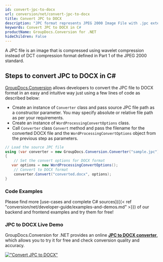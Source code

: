 ```yaml
---
id: convert-jpc-to-docx
url: conversion/net/convert-jpc-to-docx
title: Convert JPC to DOCX
description: "JPC format represents JPEG 2000 Image File with .jpc extension. Learn how to convert JPC to DOCX file programmatically in C# language using GroupDocs.Conversion for .NET library."
keywords: Convert JPC to DOCX in C#
productName: GroupDocs.Conversion for .NET
hideChildren: False
---
```


A JPC file is an image that is compressed using wavelet compression instead of DCT compression format defined in Part 1 of the JPEG 2000 standard.

## Steps to convert JPC to DOCX in C#

[GroupDocs.Conversion](https://products.groupdocs.com/conversion/net) allows developers to convert the JPC file to DOCX format in an easy and intuitive way just using a few lines of code as described below:

* Create an instance of `Converter` class and pass source JPC file path as a constructor parameter. You may specify absolute or relative file path as per your requirements. 
* Create an instance of `WordProcessingConvertOptions` class.
* Call `Converter` class `Convert` method and pass the filename for the converted DOCX file and the `WordProcessingConvertOptions` object from the previous step as parameters.

```csharp
// Load the source JPC file
using (var converter = new GroupDocs.Conversion.Converter("sample.jpc"))
{
    // Set the convert options for DOCX format
   var options = new WordProcessingConvertOptions();
    // Convert to DOCX format
    converter.Convert("converted.docx", options);
}
```

### Code Examples

Please find more [use-cases and complete C# sources]({{< ref "conversion/net/developer-guide/examples-and-demos.md" >}}) of our backend and frontend examples and try them for free!

### JPC to DOCX Live Demo

GroupDocs.Conversion for .NET provides an online [**JPC to DOCX converter**](https://products.groupdocs.app/conversion/jpc-to-docx), which allows you to try it for free and check conversion quality and accuracy.

[!["Convert JPC to DOCX"](conversion/net/images/convert-to-docx/convert-jpc-to-docx.png)](https://products.groupdocs.app/conversion/jpc-to-docx)